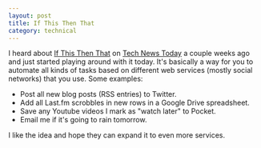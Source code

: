 ```yaml
---
layout: post
title: If This Then That
category: technical
---
```

I heard about [If This Then That](http://ifttt.com) on [Tech News Today](http://twit.tv/tnt) a couple weeks ago and just started playing around with it today. It's basically a way for you to automate all kinds of tasks based on different web services (mostly social networks) that you use. Some examples:

- Post all new blog posts (RSS entries) to Twitter.
- Add all Last.fm scrobbles in new rows in a Google Drive spreadsheet.
- Save any Youtube videos I mark as "watch later" to Pocket.
- Email me if it's going to rain tomorrow.

I like the idea and hope they can expand it to even more services.
